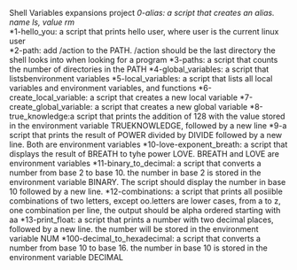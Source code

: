 Shell Variables expansions project
*0-alias: a script that creates an alias. name ls, value rm*  
*1-hello_you: a script that prints hello user, where user is the current linux user  
*2-path: add /action to the PATH. /action should be the last directory the shell looks into when looking for a program 
*3-paths: a script that counts the number of directories in the PATH 
*4-global_variables: a script that listsbenvironment variables 
*5-local_variables: a script that lists all local variables and environment variables, and functions 
*6-create_local_variable: a script that creates a new local variable 
*7-create_global_variable: a script that creates a new global variable 
*8-true_knowledge:a script that prints the addition of 128 with the value stored in the environment variable TRUEKNOWLEDGE, followed by a new line
*9-a script that prints the result of POWER divided by DIVIDE followed by a new line. Both are environment variables
*10-love-exponent_breath: a script that displays the result of BREATH to tyhe power LOVE. BREATH and LOVE are environment variables
*11-binary_to_decimal: a script that converts a number from base 2 to base 10. the number in base 2 is stored in the environment variable BINARY. The script should display the number in base 10 followed by a new line.
*12-combinations: a script that prints all posiible combinations of two letters, except oo.letters are lower cases, from a to z, one combination per line, the output should be alpha ordered starting with aa
*13-print_float: a script that prints a number with two decimal places, followed by a new line. the number will be stored in the environment variable NUM
*100-decimal_to_hexadecimal: a script that converts a number from base 10 to base 16. the number in base 10 is stored in the environment variable DECIMAL     
